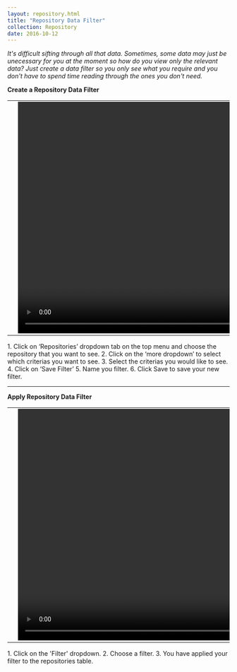 ```yaml
---
layout: repository.html
title: "Repository Data Filter"
collection: Repository
date: 2016-10-12
---
```

_It's difficult sifting through all that data. Sometimes, some data may just be unecessary for you at the moment so how do you view only the relevant data? Just create a data filter so you only see what you require and you don't have to spend time reading through the ones you don't need._

**Create a Repository Data Filter**

<table>
<tr>
<td width="50px"></td>
<td width="700px">
<video width="700" height="525" controls>
	<source src="/assets/video/Repo/Creating_Repo_Data_Filter.mp4" type="video/mp4">
	Your browser does not support the video tag.
</video>
</td>
<td width="50px"></td>
</tr>
</table>
1.	Click on ‘Repositories’ dropdown tab on the top menu and choose the repository that you want to see.
2.	Click on the ‘more dropdown’ to select which criterias you want to see.
3.	Select the criterias you would like to see.
4.	Click on ‘Save Filter’
5.  Name you filter.
6.  Click Save to save your new filter.

---
**Apply Repository Data Filter**

<table>
<tr>
<td width="50px"></td>
<td width="700px">
<video width="700" height="525" controls>
	<source src="/assets/video/Repo/How_to_apply_data_filter.mp4" type="video/mp4">
	Your browser does not support the video tag.
</video>
</td>
<td width="50px"></td>
</tr>
</table>
1. Click on the 'Filter' dropdown.
2. Choose a filter.
3. You have applied your filter to the repositories table.
